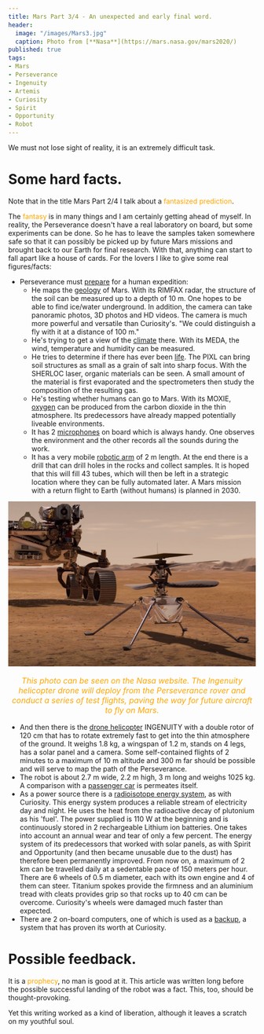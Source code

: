 ```yaml
---
title: Mars Part 3/4 - An unexpected and early final word.
header:
  image: "/images/Mars3.jpg"
  caption: Photo from [**Nasa**](https://mars.nasa.gov/mars2020/)
published: true
tags:
- Mars
- Perseverance
- Ingenuity
- Artemis
- Curiosity
- Spirit
- Opportunity
- Robot
---
```


We must not lose sight of reality, it is an extremely difficult task.

# Some hard facts.

Note that in the title Mars Part 2/4 I talk about a <span style="color: orange;">fantasized prediction</span>.

The <span style="color: orange;">fantasy</span> is in many things and I am certainly getting ahead of myself. In reality, the Perseverance doesn't have a real laboratory on board, but some experiments can be done. So he has to leave the samples taken somewhere safe so that it can possibly be picked up by future Mars missions and brought back to our Earth for final research. With that, anything can start to fall apart like a house of cards. For the lovers I like to give some real figures/facts:
* Perseverance must <u>prepare</u> for a human expedition:
	* He maps the <u>geology</u> of Mars. With its RIMFAX radar, the structure of the soil can be measured up to a depth of 10 m. One hopes to be able to find ice/water underground. In addition, the camera can take panoramic photos, 3D photos and HD videos. The camera is much more powerful and versatile than Curiosity's. "We could distinguish a fly with it at a distance of 100 m."
	* He's trying to get a view of the <u>climate</u> there. With its MEDA, the wind, temperature and humidity can be measured.
	* He tries to determine if there has ever been <u>life</u>. The PIXL can bring soil structures as small as a grain of salt into sharp focus. With the SHERLOC laser, organic materials can be seen. A small amount of the material is first evaporated and the spectrometers then study the composition of the resulting gas.
	* He's testing whether humans can go to Mars. With its MOXIE, <u>oxygen</u> can be produced from the carbon dioxide in the thin atmosphere. Its predecessors have already mapped potentially liveable environments.
	* It has 2 <u>microphones</u> on board which is always handy. One observes the environment and the other records all the sounds during the work.
	* It has a very mobile <u>robotic arm</u> of 2 m length. At the end there is a drill that can drill holes in the rocks and collect samples. It is hoped that this will fill 43 tubes, which will then be left in a strategic location where they can be fully automated later. A Mars mission with a return flight to Earth (without humans) is planned in 2030.

<div align="center"><img src="/images/Ingenuity.jpg" alt="" width="" height=""></div>

<p style="text-align: center; font-size: 12pt;"><span style="color: orange;"><i>This photo can be seen on the Nasa website. The Ingenuity helicopter drone will deploy from the Perseverance rover and conduct a series of test flights, paving the way for future aircraft to fly on Mars.</i></span></p>

* And then there is the <u>drone helicopter</u> INGENUITY with a double rotor of 120 cm that has to rotate extremely fast to get into the thin atmosphere of the ground. It weighs 1.8 kg, a wingspan of 1.2 m, stands on 4 legs, has a solar panel and a camera. Some self-contained flights of 2 minutes to a maximum of 10 m altitude and 300 m far should be possible and will serve to map the path of the Perseverance.
* The robot is about 2.7 m wide, 2.2 m high, 3 m long and weighs 1025 kg. A comparison with a <u>passenger car</u> is permeates itself.
* As a power source there is a <u>radioisotope energy system</u>, as with Curiosity. This energy system produces a reliable stream of electricity day and night. He uses the heat from the radioactive decay of plutonium as his 'fuel'. The power supplied is 110 W at the beginning and is continuously stored in 2 rechargeable Lithium ion batteries. One takes into account an annual wear and tear of only a few percent. The energy system of its predecessors that worked with solar panels, as with Spirit and Opportunity (and then became unusable due to the dust) has therefore been permanently improved. From now on, a maximum of 2 km can be travelled daily at a sedentable pace of 150 meters per hour. There are 6 wheels of 0.5 m diameter, each with its own engine and 4 of them can steer. Titanium spokes provide the firmness and an aluminium tread with cleats provides grip so that rocks up to 40 cm can be overcome. Curiosity's wheels were damaged much faster than expected.
* There are 2 on-board computers, one of which is used as a <u>backup</u>, a system that has proven its worth at Curiosity.

# Possible feedback.

It is a <span style="color: orange;">prophecy</span>, no man is good at it. This article was written long before the possible successful landing of the robot was a fact. This, too, should be thought-provoking.

Yet this writing worked as a kind of liberation, although it leaves a scratch on my youthful soul.
